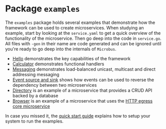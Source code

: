 # Package `examples`

The `examples` package holds several examples that demonstrate how the framework can be used to create microservices. When studying an example, start by looking at the `service.yaml` to get a quick overview of the functionality of the microservice. Then go deep into the code in `service.go`. All files with `-gen` in their name are code generated and can be ignored until you're ready to go deep into the internals of `Microbus`.

* [Hello](../structure/examples-hello.md) demonstrates the key capabilities of the framework
* [Calculator](../structure/examples-calculator.md) demonstrates functional handlers
* [Messaging](../structure/examples-messaging.md) demonstrates load-balanced unicast, multicast and direct addressing messaging
* [Event source and sink](../structure/examples-events.md) shows how events can be used to reverse the dependency between two microservices
* [Directory](../structure/examples-directory.md) is an example of a microservice that provides a CRUD API backed by a database
* [Browser](../structure/examples-browser.md) is an example of a microservice that uses the [HTTP egress core microservice](../structure/coreservices-httpegress.md)

In case you missed it, the [quick start guide](../howto/quick-start.md) explains how to setup your system to run the examples.
